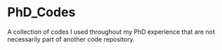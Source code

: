 # PhD_Codes


A collection of codes I used throughout my PhD experience that are not necessarily part of another code repository.
